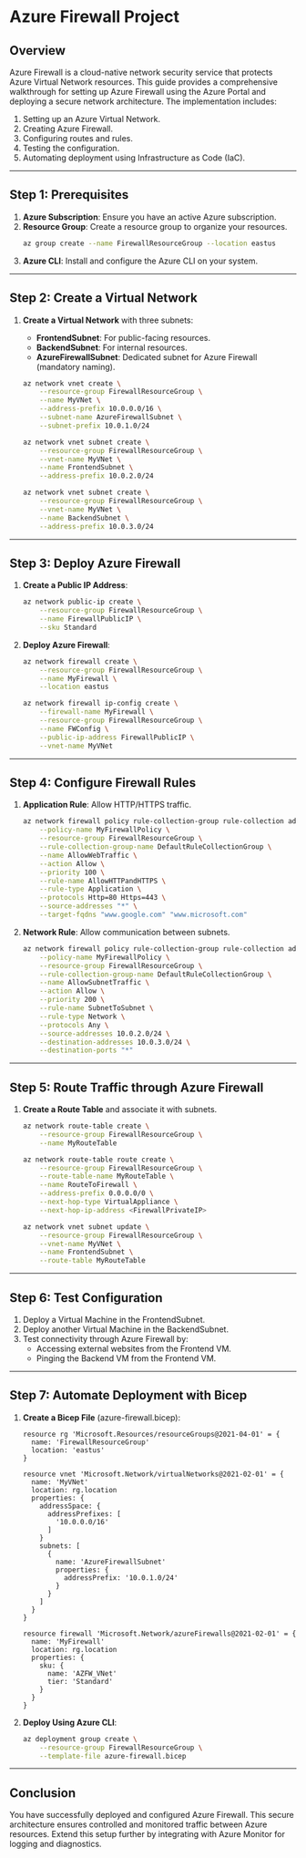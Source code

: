 # Azure Firewall Project

## Overview
Azure Firewall is a cloud-native network security service that protects Azure Virtual Network resources. This guide provides a comprehensive walkthrough for setting up Azure Firewall using the Azure Portal and deploying a secure network architecture. The implementation includes:

1. Setting up an Azure Virtual Network.
2. Creating Azure Firewall.
3. Configuring routes and rules.
4. Testing the configuration.
5. Automating deployment using Infrastructure as Code (IaC).

---

## Step 1: Prerequisites
1. **Azure Subscription**: Ensure you have an active Azure subscription.
2. **Resource Group**: Create a resource group to organize your resources.
   ```bash
   az group create --name FirewallResourceGroup --location eastus
   ```
3. **Azure CLI**: Install and configure the Azure CLI on your system.

---

## Step 2: Create a Virtual Network
1. **Create a Virtual Network** with three subnets:
   - **FrontendSubnet**: For public-facing resources.
   - **BackendSubnet**: For internal resources.
   - **AzureFirewallSubnet**: Dedicated subnet for Azure Firewall (mandatory naming).

   ```bash
   az network vnet create \
       --resource-group FirewallResourceGroup \
       --name MyVNet \
       --address-prefix 10.0.0.0/16 \
       --subnet-name AzureFirewallSubnet \
       --subnet-prefix 10.0.1.0/24

   az network vnet subnet create \
       --resource-group FirewallResourceGroup \
       --vnet-name MyVNet \
       --name FrontendSubnet \
       --address-prefix 10.0.2.0/24

   az network vnet subnet create \
       --resource-group FirewallResourceGroup \
       --vnet-name MyVNet \
       --name BackendSubnet \
       --address-prefix 10.0.3.0/24
   ```

---

## Step 3: Deploy Azure Firewall
1. **Create a Public IP Address**:
   ```bash
   az network public-ip create \
       --resource-group FirewallResourceGroup \
       --name FirewallPublicIP \
       --sku Standard
   ```

2. **Deploy Azure Firewall**:
   ```bash
   az network firewall create \
       --resource-group FirewallResourceGroup \
       --name MyFirewall \
       --location eastus

   az network firewall ip-config create \
       --firewall-name MyFirewall \
       --resource-group FirewallResourceGroup \
       --name FWConfig \
       --public-ip-address FirewallPublicIP \
       --vnet-name MyVNet
   ```

---

## Step 4: Configure Firewall Rules
1. **Application Rule**: Allow HTTP/HTTPS traffic.
   ```bash
   az network firewall policy rule-collection-group rule-collection add-filter-collection \
       --policy-name MyFirewallPolicy \
       --resource-group FirewallResourceGroup \
       --rule-collection-group-name DefaultRuleCollectionGroup \
       --name AllowWebTraffic \
       --action Allow \
       --priority 100 \
       --rule-name AllowHTTPandHTTPS \
       --rule-type Application \
       --protocols Http=80 Https=443 \
       --source-addresses "*" \
       --target-fqdns "www.google.com" "www.microsoft.com"
   ```

2. **Network Rule**: Allow communication between subnets.
   ```bash
   az network firewall policy rule-collection-group rule-collection add-network-collection \
       --policy-name MyFirewallPolicy \
       --resource-group FirewallResourceGroup \
       --rule-collection-group-name DefaultRuleCollectionGroup \
       --name AllowSubnetTraffic \
       --action Allow \
       --priority 200 \
       --rule-name SubnetToSubnet \
       --rule-type Network \
       --protocols Any \
       --source-addresses 10.0.2.0/24 \
       --destination-addresses 10.0.3.0/24 \
       --destination-ports "*"
   ```

---

## Step 5: Route Traffic through Azure Firewall
1. **Create a Route Table** and associate it with subnets.
   ```bash
   az network route-table create \
       --resource-group FirewallResourceGroup \
       --name MyRouteTable

   az network route-table route create \
       --resource-group FirewallResourceGroup \
       --route-table-name MyRouteTable \
       --name RouteToFirewall \
       --address-prefix 0.0.0.0/0 \
       --next-hop-type VirtualAppliance \
       --next-hop-ip-address <FirewallPrivateIP>

   az network vnet subnet update \
       --resource-group FirewallResourceGroup \
       --vnet-name MyVNet \
       --name FrontendSubnet \
       --route-table MyRouteTable
   ```

---

## Step 6: Test Configuration
1. Deploy a Virtual Machine in the FrontendSubnet.
2. Deploy another Virtual Machine in the BackendSubnet.
3. Test connectivity through Azure Firewall by:
   - Accessing external websites from the Frontend VM.
   - Pinging the Backend VM from the Frontend VM.

---

## Step 7: Automate Deployment with Bicep
1. **Create a Bicep File** (azure-firewall.bicep):
   ```bicep
   resource rg 'Microsoft.Resources/resourceGroups@2021-04-01' = {
     name: 'FirewallResourceGroup'
     location: 'eastus'
   }

   resource vnet 'Microsoft.Network/virtualNetworks@2021-02-01' = {
     name: 'MyVNet'
     location: rg.location
     properties: {
       addressSpace: {
         addressPrefixes: [
           '10.0.0.0/16'
         ]
       }
       subnets: [
         {
           name: 'AzureFirewallSubnet'
           properties: {
             addressPrefix: '10.0.1.0/24'
           }
         }
       ]
     }
   }

   resource firewall 'Microsoft.Network/azureFirewalls@2021-02-01' = {
     name: 'MyFirewall'
     location: rg.location
     properties: {
       sku: {
         name: 'AZFW_VNet'
         tier: 'Standard'
       }
     }
   }
   ```

2. **Deploy Using Azure CLI**:
   ```bash
   az deployment group create \
       --resource-group FirewallResourceGroup \
       --template-file azure-firewall.bicep
   ```

---

## Conclusion
You have successfully deployed and configured Azure Firewall. This secure architecture ensures controlled and monitored traffic between Azure resources. Extend this setup further by integrating with Azure Monitor for logging and diagnostics.

